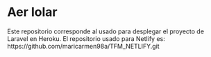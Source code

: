 <h1>Aer Iolar</h1>
Este repositorio corresponde al usado para desplegar el proyecto de Laravel en Heroku.
El repositorio usado para Netlify es: https://github.com/maricarmen98a/TFM_NETLIFY.git 